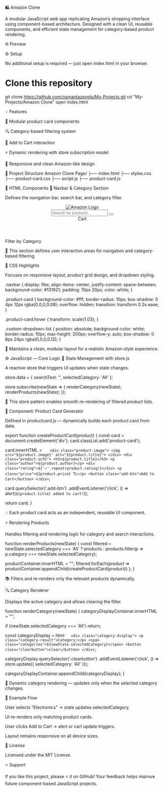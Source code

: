🛍️ Amazon Clone

A modular JavaScript web app replicating Amazon’s shopping interface using component-based architecture.
Designed with a clean UI, reusable components, and efficient state management for category-based product rendering.

🌐 Preview

<!-- Replace with your actual image -->

⚙️ Setup

No additional setup is required — just open index.html in your browser.

# Clone this repository

git clone https://github.com/osmantazeoglu/My-Projects.git
cd "My-Projects/Amazon Clone"
open index.html

💡 Features

🧩 Modular product card components

🔍 Category-based filtering system

🛒 Add to Cart interaction

⚡ Dynamic rendering with store subscription model

🎨 Responsive and clean Amazon-like design

🧱 Project Structure
Amazon Clone Page/
├── index.html
├── styles.css
├── product-card.css
├── script.js
├── product-card.js

🧩 HTML Components
🔹 Navbar & Category Section

Defines the navigation bar, search bar, and category filter.

<!-- Partial snippet -->
<header class="navbar">
  <div class="navbar-logo">
    <img src="./images/amazon-logo.png" alt="Amazon Logo">
  </div>
  <div class="navbar-search">
    <input type="text" id="search-input" placeholder="Search for products...">
    <button id="search-btn"><i class="fas fa-search"></i></button>
  </div>
  <div class="navbar-cart">
    <i class="fas fa-shopping-cart"></i>
    <span>Cart</span>
  </div>
</header>

<section class="category-section">
  <span class="filter-label">Filter by Category</span>
  <div id="dropdownList" class="custom-dropdown-list"></div>
</section>

📘 This section defines user interaction areas for navigation and category-based filtering.

🎨 CSS Highlights

Focuses on responsive layout, product grid design, and dropdown styling.

.navbar {
display: flex;
align-items: center;
justify-content: space-between;
background-color: #131921;
padding: 10px 20px;
color: white;
}

.product-card {
background-color: #fff;
border-radius: 10px;
box-shadow: 0 4px 12px rgba(0,0,0,0.08);
overflow: hidden;
transition: transform 0.2s ease;
}

.product-card:hover {
transform: scale(1.03);
}

.custom-dropdown-list {
position: absolute;
background-color: white;
border-radius: 10px;
max-height: 200px;
overflow-y: auto;
box-shadow: 0 8px 24px rgba(0,0,0,0.12);
}

🎨 Maintains a clean, modular layout for a realistic Amazon-style experience.

⚙️ JavaScript — Core Logic
🧠 State Management with store.js

A reactive store that triggers UI updates when state changes.

store.data = {
searchText: '',
selectedCategory: 'All'
};

store.subscribe(newState => {
renderCategory(newState);
renderProducts(newState);
});

🧩 This store pattern enables smooth re-rendering of filtered product lists.

🧱 Component: Product Card Generator

Defined in productcard.js — dynamically builds each product card from data.

export function createProductCard(product) {
const card = document.createElement('div');
card.classList.add('product-card');

card.innerHTML = `    <div class="product-image">
      <img src="${product.image}" alt="${product.title}">
    </div>
    <div class="product-info">
      <h3>${product.title}</h3>
      <p class="author">${product.author}</p>
      <div class="rating">${'⭐'.repeat(product.rating)}</div>
      <p class="price">${product.price} TL</p>
      <button class="add-btn">Add to Cart</button>
    </div>
 `;

card.querySelector('.add-btn')
.addEventListener('click', () => alert(`${product.title} added to cart!`));

return card;
}

💡 Each product card acts as an independent, reusable UI component.

⚡ Rendering Products

Handles filtering and rendering logic for category and search interactions.

function renderProducts(newState) {
const filtered = newState.selectedCategory === 'All'
? products
: products.filter(p => p.category === newState.selectedCategory);

productContainer.innerHTML = "";
filtered.forEach(product =>
productContainer.appendChild(createProductCard(product))
);
}

📚 Filters and re-renders only the relevant products dynamically.

🔍 Category Renderer

Displays the active category and allows clearing the filter.

function renderCategory(newState) {
categoryDisplayContainer.innerHTML = "";

if (newState.selectedCategory === 'All') return;

const categoryDisplay = html`    <div class="category-display">
      <p class="category-result">Category:</p>
      <span class="categories">${newState.selectedCategory}</span>
      <button class="clearbutton">clear</button>
    </div>
 `;

categoryDisplay.querySelector('.clearbutton')
.addEventListener('click', () => store.update({ selectedCategory: 'All' }));

categoryDisplayContainer.appendChild(categoryDisplay);
}

🔄 Dynamic category rendering — updates only when the selected category changes.

🧠 Example Flow

User selects “Electronics” → state updates selectedCategory.

UI re-renders only matching product cards.

User clicks Add to Cart → alert or cart update triggers.

Layout remains responsive on all device sizes.

📄 License

Licensed under the MIT License.

⭐ Support

If you like this project, please ⭐ it on GitHub!
Your feedback helps improve future component-based JavaScript projects.
